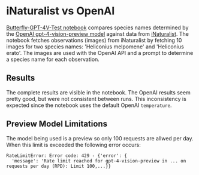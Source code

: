 # iNaturalist vs OpenAI
[Butterfly-GPT-4V-Test notebook](Butterfly-GPT-4V-Test.ipynb) compares species names determined by the [OpenAI gpt-4-vision-preview model](https://platform.openai.com/docs/guides/vision) against data from [iNaturalist](https://www.inaturalist.org/). 
The notebook fetches observations (images) from iNaturalist by fetching 10 images for two species names: 'Heliconius melpomene' and 'Heliconius erato'.
The images are used with the OpenAI API and a prompt to determine a species name for each observation.

## Results
The complete results are visible in the notebook.
The OpenAI results seem pretty good, but were not consistent between runs.
This inconsistency is expected since the notebook uses the default OpenAI `temperature`.



## Preview Model Limitations
The model being used is a preview so only 100 requests are allwed per day.
When this limit is exceeded the following error occurs:
```
RateLimitError: Error code: 429 - {'error': {
  'message': 'Rate limit reached for gpt-4-vision-preview in ... on requests per day (RPD): Limit 100,...}}                                          
```
